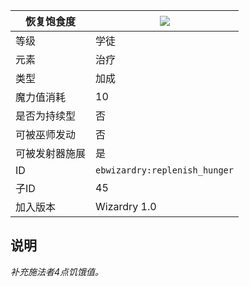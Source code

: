 | 恢复饱食度 |![](https://github.com/Electroblob77/Wizardry/blob/1.12.2/src/main/resources/assets/ebwizardry/textures/spells/replenish_hunger.png)|
|---|---|
| 等级 | 学徒 |
| 元素 | 治疗 |
| 类型 | 加成 |
| 魔力值消耗 | 10 |
| 是否为持续型 | 否 |
| 可被巫师发动 | 否 |
| 可被发射器施展 | 是 |
| ID | `ebwizardry:replenish_hunger` |
| 子ID | 45 |
| 加入版本 | Wizardry 1.0 |
## 说明
_补充施法者4点饥饿值。_
